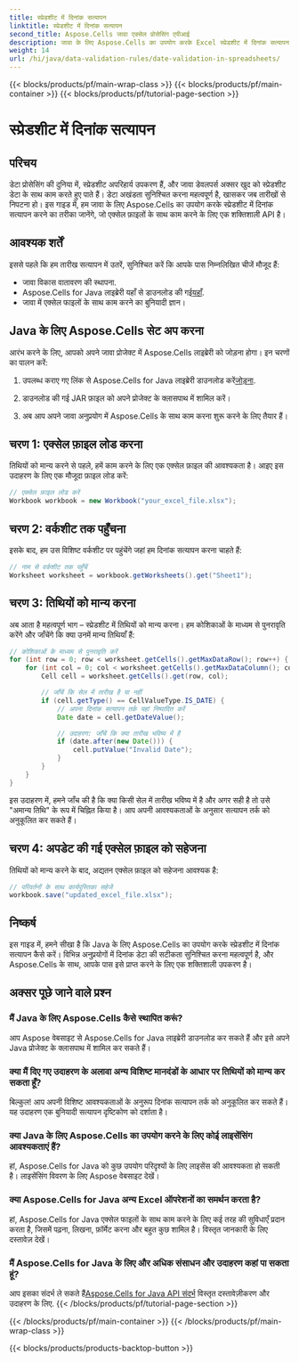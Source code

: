 ```yaml
---
title: स्प्रेडशीट में दिनांक सत्यापन
linktitle: स्प्रेडशीट में दिनांक सत्यापन
second_title: Aspose.Cells जावा एक्सेल प्रोसेसिंग एपीआई
description: जावा के लिए Aspose.Cells का उपयोग करके Excel स्प्रेडशीट में दिनांक सत्यापन करने का तरीका जानें। हमारे चरण-दर-चरण गाइड के साथ डेटा की सटीकता और अखंडता सुनिश्चित करें। शक्तिशाली Excel हेरफेर तकनीकों का अन्वेषण करें।
weight: 14
url: /hi/java/data-validation-rules/date-validation-in-spreadsheets/
---
```


{{< blocks/products/pf/main-wrap-class >}}
{{< blocks/products/pf/main-container >}}
{{< blocks/products/pf/tutorial-page-section >}}

# स्प्रेडशीट में दिनांक सत्यापन


## परिचय

डेटा प्रोसेसिंग की दुनिया में, स्प्रेडशीट अपरिहार्य उपकरण हैं, और जावा डेवलपर्स अक्सर खुद को स्प्रेडशीट डेटा के साथ काम करते हुए पाते हैं। डेटा अखंडता सुनिश्चित करना महत्वपूर्ण है, खासकर जब तारीखों से निपटना हो। इस गाइड में, हम जावा के लिए Aspose.Cells का उपयोग करके स्प्रेडशीट में दिनांक सत्यापन करने का तरीका जानेंगे, जो एक्सेल फ़ाइलों के साथ काम करने के लिए एक शक्तिशाली API है।

## आवश्यक शर्तें

इससे पहले कि हम तारीख सत्यापन में उतरें, सुनिश्चित करें कि आपके पास निम्नलिखित चीजें मौजूद हैं:
- जावा विकास वातावरण की स्थापना.
-  Aspose.Cells for Java लाइब्रेरी यहाँ से डाउनलोड की गई[यहाँ](https://releases.aspose.com/cells/java/).
- जावा में एक्सेल फाइलों के साथ काम करने का बुनियादी ज्ञान।

## Java के लिए Aspose.Cells सेट अप करना

आरंभ करने के लिए, आपको अपने जावा प्रोजेक्ट में Aspose.Cells लाइब्रेरी को जोड़ना होगा। इन चरणों का पालन करें:

1.  उपलब्ध कराए गए लिंक से Aspose.Cells for Java लाइब्रेरी डाउनलोड करें[जोड़ना](https://releases.aspose.com/cells/java/).

2. डाउनलोड की गई JAR फ़ाइल को अपने प्रोजेक्ट के क्लासपाथ में शामिल करें।

3. अब आप अपने जावा अनुप्रयोग में Aspose.Cells के साथ काम करना शुरू करने के लिए तैयार हैं।

## चरण 1: एक्सेल फ़ाइल लोड करना

तिथियों को मान्य करने से पहले, हमें काम करने के लिए एक एक्सेल फ़ाइल की आवश्यकता है। आइए इस उदाहरण के लिए एक मौजूदा फ़ाइल लोड करें:

```java
// एक्सेल फ़ाइल लोड करें
Workbook workbook = new Workbook("your_excel_file.xlsx");
```

## चरण 2: वर्कशीट तक पहुँचना

इसके बाद, हम उस विशिष्ट वर्कशीट पर पहुंचेंगे जहां हम दिनांक सत्यापन करना चाहते हैं:

```java
// नाम से वर्कशीट तक पहुँचें
Worksheet worksheet = workbook.getWorksheets().get("Sheet1");
```

## चरण 3: तिथियों को मान्य करना

अब आता है महत्वपूर्ण भाग – स्प्रेडशीट में तिथियों को मान्य करना। हम कोशिकाओं के माध्यम से पुनरावृति करेंगे और जाँचेंगे कि क्या उनमें मान्य तिथियाँ हैं:

```java
// कोशिकाओं के माध्यम से पुनरावृति करें
for (int row = 0; row < worksheet.getCells().getMaxDataRow(); row++) {
    for (int col = 0; col < worksheet.getCells().getMaxDataColumn(); col++) {
        Cell cell = worksheet.getCells().get(row, col);

        // जाँचें कि सेल में तारीख है या नहीं
        if (cell.getType() == CellValueType.IS_DATE) {
            // अपना दिनांक सत्यापन तर्क यहां निष्पादित करें
            Date date = cell.getDateValue();

            // उदाहरण: जाँचें कि क्या तारीख भविष्य में है
            if (date.after(new Date())) {
                cell.putValue("Invalid Date");
            }
        }
    }
}
```

इस उदाहरण में, हमने जाँच की है कि क्या किसी सेल में तारीख भविष्य में है और अगर सही है तो उसे "अमान्य तिथि" के रूप में चिह्नित किया है। आप अपनी आवश्यकताओं के अनुसार सत्यापन तर्क को अनुकूलित कर सकते हैं।

## चरण 4: अपडेट की गई एक्सेल फ़ाइल को सहेजना

तिथियों को मान्य करने के बाद, अद्यतन एक्सेल फ़ाइल को सहेजना आवश्यक है:

```java
// परिवर्तनों के साथ कार्यपुस्तिका सहेजें
workbook.save("updated_excel_file.xlsx");
```

## निष्कर्ष

इस गाइड में, हमने सीखा है कि Java के लिए Aspose.Cells का उपयोग करके स्प्रेडशीट में दिनांक सत्यापन कैसे करें। विभिन्न अनुप्रयोगों में दिनांक डेटा की सटीकता सुनिश्चित करना महत्वपूर्ण है, और Aspose.Cells के साथ, आपके पास इसे प्राप्त करने के लिए एक शक्तिशाली उपकरण है।

## अक्सर पूछे जाने वाले प्रश्न

### मैं Java के लिए Aspose.Cells कैसे स्थापित करूं?

आप Aspose वेबसाइट से Aspose.Cells for Java लाइब्रेरी डाउनलोड कर सकते हैं और इसे अपने Java प्रोजेक्ट के क्लासपाथ में शामिल कर सकते हैं।

### क्या मैं दिए गए उदाहरण के अलावा अन्य विशिष्ट मानदंडों के आधार पर तिथियों को मान्य कर सकता हूँ?

बिल्कुल! आप अपनी विशिष्ट आवश्यकताओं के अनुरूप दिनांक सत्यापन तर्क को अनुकूलित कर सकते हैं। यह उदाहरण एक बुनियादी सत्यापन दृष्टिकोण को दर्शाता है।

### क्या Java के लिए Aspose.Cells का उपयोग करने के लिए कोई लाइसेंसिंग आवश्यकताएं हैं?

हां, Aspose.Cells for Java को कुछ उपयोग परिदृश्यों के लिए लाइसेंस की आवश्यकता हो सकती है। लाइसेंसिंग विवरण के लिए Aspose वेबसाइट देखें।

### क्या Aspose.Cells for Java अन्य Excel ऑपरेशनों का समर्थन करता है?

हां, Aspose.Cells for Java एक्सेल फाइलों के साथ काम करने के लिए कई तरह की सुविधाएँ प्रदान करता है, जिसमें पढ़ना, लिखना, फ़ॉर्मेट करना और बहुत कुछ शामिल है। विस्तृत जानकारी के लिए दस्तावेज़ देखें।

### मैं Aspose.Cells for Java के लिए और अधिक संसाधन और उदाहरण कहां पा सकता हूं?

 आप इसका संदर्भ ले सकते हैं[Aspose.Cells for Java API संदर्भ](https://reference.aspose.com/cells/java/) विस्तृत दस्तावेज़ीकरण और उदाहरण के लिए.
{{< /blocks/products/pf/tutorial-page-section >}}

{{< /blocks/products/pf/main-container >}}
{{< /blocks/products/pf/main-wrap-class >}}

{{< blocks/products/products-backtop-button >}}
